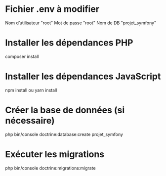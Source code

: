 # Fichier .env à modifier 
Nom d’utilisateur "root" 
Mot de passe "root"
Nom de DB "projet_symfony"
# Installer les dépendances PHP 
composer install 
# Installer les dépendances JavaScript 
npm install ou yarn install 
 # Créer la base de données (si nécessaire) 
php bin/console doctrine:database:create projet_symfony
# Exécuter les migrations 
php bin/console doctrine:migrations:migrate
